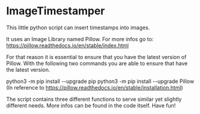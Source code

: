 # ImageTimestamper
This little python script can insert timestamps into images. 

It uses an Image Library named Pillow.
For more infos go to: https://pillow.readthedocs.io/en/stable/index.html

For that reason it is essential to ensure that you have the latest version
of Pillow. With the following two commands you are able to ensure that have
the latest version.

python3 -m pip install --upgrade pip
python3 -m pip install --upgrade Pillow
(In reference to https://pillow.readthedocs.io/en/stable/installation.html)

The script contains three different functions to serve similar yet slightly
different needs. More infos can be found in the code itself.
Have fun!